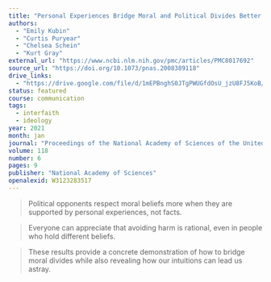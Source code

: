 ```yaml
---
title: "Personal Experiences Bridge Moral and Political Divides Better Than Facts"
authors:
  - "Emily Kubin"
  - "Curtis Puryear"
  - "Chelsea Schein"
  - "Kurt Gray"
external_url: "https://www.ncbi.nlm.nih.gov/pmc/articles/PMC8017692"
source_url: "https://doi.org/10.1073/pnas.2008389118"
drive_links:
  - "https://drive.google.com/file/d/1mEPBnghS0JTgPWUGfdOsU_jzU8FJ5KoB/view?usp=drivesdk"
status: featured
course: communication
tags:
  - interfaith
  - ideology
year: 2021
month: jan
journal: "Proceedings of the National Academy of Sciences of the United States of America"
volume: 118
number: 6
pages: 9
publisher: "National Academy of Sciences"
openalexid: W3123283517
---
```


> Political opponents respect moral beliefs more when they are supported by personal experiences, not facts.

> Everyone can appreciate that avoiding harm is rational, even in people who hold different beliefs.

> These results provide a concrete demonstration of how to bridge moral divides while also revealing how our intuitions can lead us astray.

